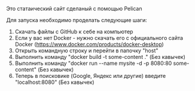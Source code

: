 Это статаический сайт сделаный с помощью Pelican

Для запуска необходимо проделать следующие шаги:
1. Скачать файлы с GitHub к себе на компьютер
2. Если у вас нет Docker - нужно скачать его с официального сайта Docker (https://www.docker.com/products/docker-desktop) 
3. Открыть командную строку и перейти в папочку "host"
4. Выполнить команду "docker build -t some-content ." (Без кавычек)
5. Выполнить команду "docker run --name mysite -d -p 8080:80 some-content" (Без кавычек)
6. Теперь в поисковике (Google, Яндекс или другие) введите "localhost:8080" (Без кавычек)
 
